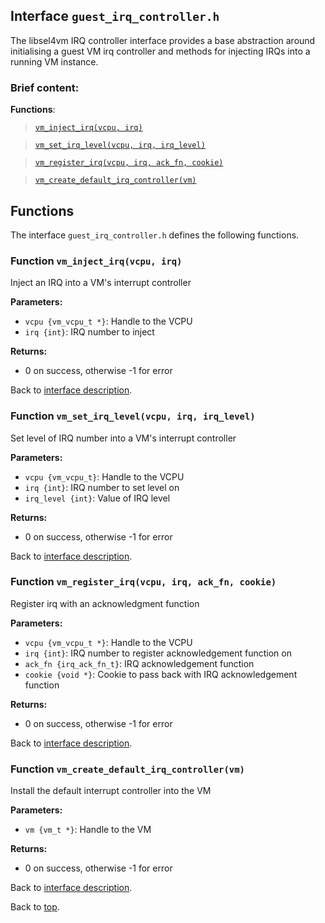 <!--
     Copyright 2020, Data61
     Commonwealth Scientific and Industrial Research Organisation (CSIRO)
     ABN 41 687 119 230.

     This software may be distributed and modified according to the terms of
     the BSD 2-Clause license. Note that NO WARRANTY is provided.
     See "LICENSE_BSD2.txt" for details.

     @TAG(DATA61_BSD)
-->

## Interface `guest_irq_controller.h`

The libsel4vm IRQ controller interface provides a base abstraction around initialising a guest VM irq controller
and methods for injecting IRQs into a running VM instance.

### Brief content:

**Functions**:

> [`vm_inject_irq(vcpu, irq)`](#function-vm_inject_irqvcpu-irq)

> [`vm_set_irq_level(vcpu, irq, irq_level)`](#function-vm_set_irq_levelvcpu-irq-irq_level)

> [`vm_register_irq(vcpu, irq, ack_fn, cookie)`](#function-vm_register_irqvcpu-irq-ack_fn-cookie)

> [`vm_create_default_irq_controller(vm)`](#function-vm_create_default_irq_controllervm)


## Functions

The interface `guest_irq_controller.h` defines the following functions.

### Function `vm_inject_irq(vcpu, irq)`

Inject an IRQ into a VM's interrupt controller

**Parameters:**

- `vcpu {vm_vcpu_t *}`: Handle to the VCPU
- `irq {int}`: IRQ number to inject

**Returns:**

- 0 on success, otherwise -1 for error

Back to [interface description](#module-guest_irq_controllerh).

### Function `vm_set_irq_level(vcpu, irq, irq_level)`

Set level of IRQ number into a VM's interrupt controller

**Parameters:**

- `vcpu {vm_vcpu_t}`: Handle to the VCPU
- `irq {int}`: IRQ number to set level on
- `irq_level {int}`: Value of IRQ level

**Returns:**

- 0 on success, otherwise -1 for error

Back to [interface description](#module-guest_irq_controllerh).

### Function `vm_register_irq(vcpu, irq, ack_fn, cookie)`

Register irq with an acknowledgment function

**Parameters:**

- `vcpu {vm_vcpu_t *}`: Handle to the VCPU
- `irq {int}`: IRQ number to register acknowledgement function on
- `ack_fn {irq_ack_fn_t}`: IRQ acknowledgement function
- `cookie {void *}`: Cookie to pass back with IRQ acknowledgement function

**Returns:**

- 0 on success, otherwise -1 for error

Back to [interface description](#module-guest_irq_controllerh).

### Function `vm_create_default_irq_controller(vm)`

Install the default interrupt controller into the VM

**Parameters:**

- `vm {vm_t *}`: Handle to the VM

**Returns:**

- 0 on success, otherwise -1 for error

Back to [interface description](#module-guest_irq_controllerh).


Back to [top](#).

